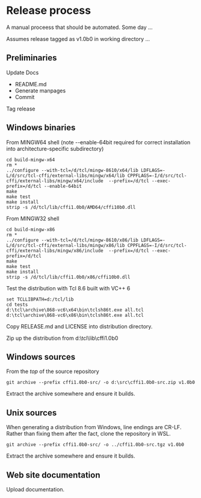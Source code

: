 # Release process

A manual proceess that should be automated. Some day ...

Assumes release tagged as v1.0b0 in working directory ...

## Preliminaries

Update Docs

- README.md
- Generate manpages
- Commit

Tag release

## Windows binaries

From MINGW64 shell (note --enable-64bit required for correct installation into 
architecture-specific subdirectory)

```
cd build-mingw-x64
rm *
../configure --with-tcl=/d/tcl/mingw-8610/x64/lib LDFLAGS=-L/d/src/tcl-cffi/external-libs/mingw/x64/lib CPPFLAGS=-I/d/src/tcl-cffi/external-libs/mingw/x64/include  --prefix=/d/tcl --exec-prefix=/d/tcl --enable-64bit
make
make test
make install
strip -s /d/tcl/lib/cffi1.0b0/AMD64/cffi10b0.dll
```

From MINGW32 shell

```
cd build-mingw-x86
rm *
../configure --with-tcl=/d/tcl/mingw-8610/x86/lib LDFLAGS=-L/d/src/tcl-cffi/external-libs/mingw/x86/lib CPPFLAGS=-I/d/src/tcl-cffi/external-libs/mingw/x86/include  --prefix=/d/tcl --exec-prefix=/d/tcl
make
make test
make install
strip -s /d/tcl/lib/cffi1.0b0/x86/cffi10b0.dll
```

Test the distribution with Tcl 8.6 built with VC++ 6

```
set TCLLIBPATH=d:/tcl/lib
cd tests
d:\tcl\archive\868-vc6\x64\bin\tclsh86t.exe all.tcl
d:\tcl\archive\868-vc6\x86\bin\tclsh86t.exe all.tcl
```

Copy RELEASE.md and LICENSE into distribution directory.

Zip up the distribution from d:\tcl\lib\cffi1.0b0

## Windows sources

From the *top* of the source repository

```
git archive --prefix cffi1.0b0-src/ -o d:\src\cffi1.0b0-src.zip v1.0b0
```

Extract the archive somewhere and ensure it builds.

## Unix sources

When generating a distribution from Windows, line endings are CR-LF. Rather than
fixing them after the fact, clone the repository in WSL.

```
git archive --prefix cffi1.0b0-src/ -o ../cffi1.0b0-src.tgz v1.0b0
```

Extract the archive somewhere and ensure it builds.

## Web site documentation

Upload documentation.
